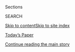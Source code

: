 <div id="app">

<div>

<div class="NYTAppHideMasthead css-zz1s19 e1suatyy0">

<div class="section css-ui9rw0 e1suatyy2">

<div class="css-11hrj97 er09x8g0">

<div class="css-6n7j50">

</div>

<span class="css-1dv1kvn">Sections</span>

<div class="css-10488qs">

<span class="css-1dv1kvn">SEARCH</span>

</div>

[Skip to content](#site-content)[Skip to site
index](#site-index)

</div>

<div class="css-10698na e1huz5gh0">

</div>

</div>

<div id="masthead-bar-one" class="section hasLinks css-15hmgas e1csuq9d3">

<div class="css-uqyvli e1csuq9d0">

</div>

<div class="css-1uqjmks e1csuq9d1">

</div>

<div class="css-9e9ivx">

[](https://myaccount.nytimes3xbfgragh.onion/auth/login?response_type=cookie&client_id=vi)

</div>

<div class="css-1bvtpon e1csuq9d2">

[Today’s Paper](https://www.nytimes3xbfgragh.onion/section/todayspaper)

</div>

</div>

</div>

</div>

<div data-aria-hidden="false">

<div id="site-content" data-role="main">

<div class="css-1ffjgkm">

</div>

<div id="top-wrapper" class="css-15p45cc eaca97t0" type="top">

<div id="top-slug" class="css-19x0jxb eaca97t1" hidden="">

Advertisement

</div>

[Continue reading the main
story](#after-top)

<div class="ad top-wrapper" style="text-align:center;height:100%;display:block;min-height:90px">

<div id="top" class="place-ad" data-position="top" data-size-key="top">

</div>

</div>

<div id="after-top">

</div>

</div>

<div id="collection-the-7719-issue" class="section css-15h4p1b e9abtgs0">

<div class="css-1j21atc e1svk9qx1">

<div class="css-fmiefx e1svk9qx2">

<div class="css-1hk7r2m eu54l5x0">

<div id="sponsor-wrapper" class="css-7a1pgi eaca97t0" type="sponsor" hidden="">

<div id="sponsor-slug" class="css-1l4mleb eaca97t1" hidden="">

Supported by

</div>

[Continue reading the main
story](#after-sponsor)

<div id="sponsor" class="ad sponsor-wrapper" style="text-align:left;height:100%;display:block">

</div>

<div id="after-sponsor">

</div>

</div>

</div>

### <span class="css-15smmd5 ezz4tcd1">[Magazine](/section/magazine)</span>

</div>

<div class="css-nfcc9b e1svk9qx3">

<div class="css-vl9dhg e1svk9qx5">

<div class="css-1nrhkj6 e1svk9qx6">

# The 7.7.19 Issue

<div class="follow-button-placeholder" data-collection-id="">

</div>

</div>

</div>

</div>

</div>

<div class="css-4svvz1 ekkqrpp0">

<div id="collection-highlights-container" class="section css-18l1u7x e46isfb1">

<div class="template-1 css-gfgt40 ekkqrpp1">

## Highlights

1.  ![<span class="css-13wzayb e1oaj3zl2"><span class="css-1dv1kvn">Credit</span>Thomas
    Prior for The New York
    Times</span>](https://static01.graylady3jvrrxbe.onion/images/2019/07/07/magazine/07mag-undead/07mag-undead-jumbo-v2.jpg)
    
    <div class="css-gjijuv">
    
    ### Feature
    
    ## [Scientists Are Giving Dead Brains New Life. What Could Go Wrong?](/2019/07/02/magazine/dead-pig-brains-reanimation.html)
    
    In experiments on pig organs, scientists at Yale made a discovery
    that could someday challenge our understanding of what it means to
    die.
    
    <span class="css-1oaezp0"></span><span class="css-1q6w006 e4e4i5l3"></span><span class="css-9voj2j">By
    <span class="css-1baulvz last-byline" itemprop="name">Matthew
    Shaer</span></span>
    
    </div>

2.  ![<span class="css-1samh1w e1oaj3zl2"><span class="css-1dv1kvn">Credit</span>Photo
    illustration by Joan
    Wong</span>](https://static01.graylady3jvrrxbe.onion/images/2019/07/07/magazine/07mag-saudipromo/07mag-saudipromo-videoLarge.jpg)
    
    <div class="css-10wtrbd">
    
    ### Feature
    
    ## [Why Is There So Much Saudi Money in American Universities?](/2019/07/03/magazine/saudi-arabia-american-universities.html)
    
    Saudi Arabia has quietly directed tens of millions of dollars a year
    to American universities from M.I.T. to Northern Kentucky. What are
    the nation’s rulers getting out of
    it?
    
    <span class="css-1oaezp0"></span><span class="css-1q6w006 e4e4i5l3"></span><span class="css-9voj2j">By
    <span class="css-1baulvz last-byline" itemprop="name">Michael
    Sokolove</span></span>
    
    </div>

3.  ![<span class="css-1samh1w e1oaj3zl2"><span class="css-1dv1kvn">Credit</span>Photograph
    by Zora J Murff for The New York
    Times</span>](https://static01.graylady3jvrrxbe.onion/images/2019/07/07/magazine/07pretrialpix1/07pretrialpix1-videoLarge-v7.jpg)
    
    <div class="css-10wtrbd">
    
    ### Feature
    
    ## [Digital Jail: How Electronic Monitoring Drives Defendants Into Debt](/2019/07/03/magazine/digital-jail-surveillance.html)
    
    Ankle bracelets are promoted as a humane alternative to jail. But
    private companies charge defendants hundreds of dollars a month to
    wear the surveillance devices. If people can’t pay, they may end up
    behind
    bars.
    
    <span class="css-1oaezp0"></span><span class="css-1q6w006 e4e4i5l3"></span><span class="css-9voj2j">By
    <span class="css-1baulvz last-byline" itemprop="name">Ava
    Kofman</span></span>
    
    </div>

4.  ![<span class="css-1samh1w e1oaj3zl2"><span class="css-1dv1kvn">Credit</span>Mamadi
    Doumbouya for The New York
    Times</span>](https://static01.graylady3jvrrxbe.onion/images/2019/07/07/magazine/07mag-talk/07mag-talk-videoLarge.jpg)
    
    <div class="css-10wtrbd">
    
    ### Talk
    
    ## [Dapper Dan on Creating Style, Logomania and Working With Gucci](/interactive/2019/07/01/magazine/dapper-dan-hip-hop-style.html)
    
    “We have to take those elements of this new culture that’s been
    forced upon us and use that to recreate a culture for
    ourselves.”
    
    <span class="css-1oaezp0"></span><span class="css-1q6w006 e4e4i5l3"></span><span class="css-9voj2j">By
    <span class="css-1baulvz last-byline" itemprop="name">David
    Marchese</span></span>
    
    </div>

</div>

<div class="css-1xdhyk6 e46isfb0">

<div class="css-zk12ih ef6si7p0">

1.  ### Screenland
    
    ![<span class="css-2s0ord e1oaj3zl2"><span class="css-1dv1kvn">Credit</span>Photo
    illustration by Mike
    McQuade</span>](https://static01.graylady3jvrrxbe.onion/images/2019/07/07/magazine/07mag-screenland-image1/07mag-screenland-image1-videoLarge.jpg)
    
    <div class="css-10wtrbd">
    
    ## [Why Do Sports Fans Watch, and Rewatch, Injury Footage?](/2019/07/03/magazine/why-do-sports-fans-watch-and-rewatch-injury-footage.html)
    
    The N.B.A. season ended in a whirl of torn connective tissue. Sports
    fans see those dramatic injuries replayed just as often as the usual
    game
    highlights.
    
    <span class="css-me3p27"></span><span class="css-1q6w006 e4e4i5l3"></span><span class="css-9voj2j">By
    <span class="css-1baulvz last-byline" itemprop="name">Sam
    Anderson</span></span>
    
    </div>

2.  ### The Ethicist
    
    ![<span class="css-2s0ord e1oaj3zl2"><span class="css-1dv1kvn">Credit</span>Illustration
    by Tomi
    Um</span>](https://static01.graylady3jvrrxbe.onion/images/2018/10/07/magazine/07mag-ethicist-image1/07mag-ethicist-image1-videoLarge-v38.jpg)
    
    <div class="css-10wtrbd">
    
    ## [What Should I Do About My Racially Obtuse Co-Worker?](/2019/07/02/magazine/what-should-i-do-about-my-racially-obtuse-co-worker.html)
    
    The magazine’s Ethicist columnist on handling bigotry and
    intellectual property claims in the
    workplace.
    
    <span class="css-me3p27"></span><span class="css-1q6w006 e4e4i5l3"></span><span class="css-9voj2j">By
    <span class="css-1baulvz last-byline" itemprop="name">Kwame Anthony
    Appiah</span></span>
    
    </div>

3.  ### Diagnosis
    
    ![<span class="css-2s0ord e1oaj3zl2"><span class="css-1dv1kvn">Credit</span>Photo
    illustration by Ina
    Jang</span>](https://static01.graylady3jvrrxbe.onion/images/2019/07/07/magazine/07mag-diagnosis/07mag-diagnosis-videoLarge-v3.jpg)
    
    <div class="css-10wtrbd">
    
    ## [Routine Testing for Life Insurance Turns Up Potential Liver Problems](/2019/07/03/magazine/routine-testing-for-life-insurance-turns-up-potential-liver-problems.html)
    
    A healthy man spends his vacation worrying. Was it worth
    it?
    
    <span class="css-me3p27"></span><span class="css-1q6w006 e4e4i5l3"></span><span class="css-9voj2j">By
    <span class="css-1baulvz last-byline" itemprop="name">Lisa Sanders,
    M.D.</span></span>
    
    </div>

4.  ### Letter of Recommendation
    
    ![<span class="css-2s0ord e1oaj3zl2"><span class="css-1dv1kvn">Credit</span>Photo
    illustration by Susan
    Derges</span>](https://static01.graylady3jvrrxbe.onion/images/2019/07/07/magazine/07mag-LOR/07mag-LOR-videoLarge-v2.jpg)
    
    <div class="css-10wtrbd">
    
    ## [Letter of Recommendation: Dinghy Rowing](/2019/07/03/magazine/letter-of-recommendation-dinghy-rowing.html)
    
    Dinghies are a means to salvation, not just from a shipwreck, but as
    an escape from the catastrophes of life — including one’s own
    family.
    
    <span class="css-me3p27"></span><span class="css-1q6w006 e4e4i5l3"></span><span class="css-9voj2j">By
    <span class="css-1baulvz last-byline" itemprop="name">Heidi
    Julavits</span></span>
    
    </div>

5.  ### Eat
    
    ![<span class="css-2s0ord e1oaj3zl2"><span class="css-1dv1kvn">Credit</span>Bobby
    Doherty for The New York Times. Food stylist: Maggie Ruggiero. Prop
    stylist: Margaret MacMillan
    Jones.</span>](https://static01.graylady3jvrrxbe.onion/images/2019/07/07/magazine/07mag-eat/07mag-eat-videoLarge-v2.jpg)
    
    <div class="css-10wtrbd">
    
    ## [Forget the Pork. Add Some Flower Power to Your Quesadillas.](/2019/07/02/magazine/hibiscus-quesadilla-recipe.html)
    
    A Mexican chef takes hibiscus beyond drinks, syrups and jellies and
    returns it to the center of the
    plate.
    
    <span class="css-me3p27"></span><span class="css-1q6w006 e4e4i5l3"></span><span class="css-9voj2j">By
    <span class="css-1baulvz last-byline" itemprop="name">Tejal
    Rao</span></span>
    
    </div>

</div>

</div>

<div class="css-1xdhyk6 e46isfb0">

<div class="css-zk12ih ef6si7p0">

1.  ### Tip
    
    ![<span class="css-2s0ord e1oaj3zl2"><span class="css-1dv1kvn">Credit</span>Illustration
    by
    Radio</span>](https://static01.graylady3jvrrxbe.onion/images/2019/07/07/magazine/07Mag-Tip-1/07Mag-Tip-1-videoLarge.jpg)
    
    <div class="css-10wtrbd">
    
    ## [How to Remember a License Plate](/2019/07/02/magazine/how-to-remember-a-license-plate.html)
    
    Break down the characters into chunks and repeat them over and over.
    Write them down ASAP, even if only in the
    dirt.
    
    <span class="css-me3p27"></span><span class="css-1q6w006 e4e4i5l3"></span><span class="css-9voj2j">By
    <span class="css-1baulvz last-byline" itemprop="name">Text By Malia
    Wollan</span></span>
    
    </div>

2.  ### Poem
    
    ![<span class="css-2s0ord e1oaj3zl2"><span class="css-1dv1kvn">Credit</span></span>](https://static01.graylady3jvrrxbe.onion/images/2019/07/07/magazine/07mag-poem-1/07mag-poem-1-mediumThreeByTwo225-v2.jpg)
    
    <div class="css-10wtrbd">
    
    ## [Poem: Willa Cather’s Ride](/2019/07/08/magazine/poem-willa-cathers-ride.html)
    
    What’s more titillating than news spread mouth to mouth, hearsay
    crystallizing into
    legend?
    
    <span class="css-me3p27"></span><span class="css-1q6w006 e4e4i5l3"></span><span class="css-9voj2j">By
    <span class="css-1baulvz" itemprop="name">Kim Stafford</span> and
    <span class="css-1baulvz last-byline" itemprop="name">Rita
    Dove</span></span>
    
    </div>

3.  ### Judge John Hodgman
    
    <div class="css-10wtrbd">
    
    ## [Judge John Hodgman on Proper Borrowing Etiquette](/2019/07/09/magazine/judge-john-hodgman-on-proper-borrowing-etiquette.html)
    
    Can you just sell something that someone lends to you, so long as
    they forgot that they lent it to
    you?
    
    <span class="css-me3p27"></span><span class="css-1q6w006 e4e4i5l3"></span><span class="css-9voj2j">By
    <span class="css-1baulvz last-byline" itemprop="name">Judge John
    Hodgman</span></span>
    
    </div>

</div>

</div>

</div>

<div id="mid1-wrapper" class="css-1mn4oms eaca97t0" type="rank">

<div id="mid1-slug" class="css-1tag3rd eaca97t1">

Advertisement

</div>

[Continue reading the main
story](#after-mid1)

<div id="mid1" class="ad mid1-wrapper" style="text-align:center;height:100%;display:block">

</div>

<div id="after-mid1">

</div>

</div>

</div>

</div>

</div>

## Site Index

<div>

</div>

## Site Information Navigation

  - [© <span>2020</span> <span>The New York Times
    Company</span>](https://help.nytimes3xbfgragh.onion/hc/en-us/articles/115014792127-Copyright-notice)

<!-- end list -->

  - [NYTCo](https://www.nytco.com/)
  - [Contact
    Us](https://help.nytimes3xbfgragh.onion/hc/en-us/articles/115015385887-Contact-Us)
  - [Work with us](https://www.nytco.com/careers/)
  - [Advertise](https://nytmediakit.com/)
  - [T Brand Studio](http://www.tbrandstudio.com/)
  - [Your Ad
    Choices](https://www.nytimes3xbfgragh.onion/privacy/cookie-policy#how-do-i-manage-trackers)
  - [Privacy](https://www.nytimes3xbfgragh.onion/privacy)
  - [Terms of
    Service](https://help.nytimes3xbfgragh.onion/hc/en-us/articles/115014893428-Terms-of-service)
  - [Terms of
    Sale](https://help.nytimes3xbfgragh.onion/hc/en-us/articles/115014893968-Terms-of-sale)
  - [Site
    Map](https://spiderbites.nytimes3xbfgragh.onion)
  - [Help](https://help.nytimes3xbfgragh.onion/hc/en-us)
  - [Subscriptions](https://www.nytimes3xbfgragh.onion/subscription?campaignId=37WXW)

</div>

</div>
